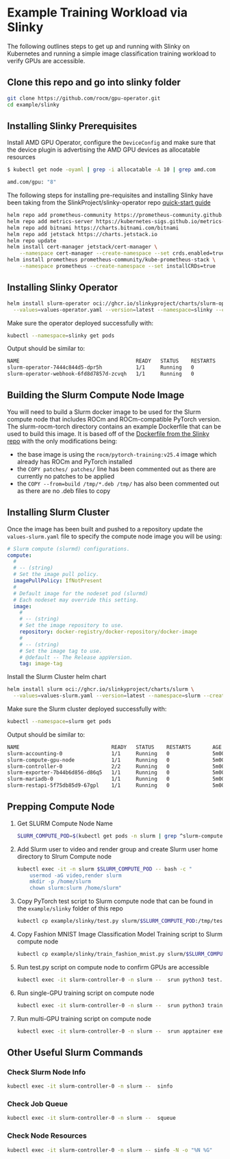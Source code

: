 # Example Training Workload via Slinky

The following outlines steps to get up and running with Slinky on Kubernetes and running a simple image classification training workload to verify GPUs are accessible.

## Clone this repo and go into slinky folder

```bash
git clone https://github.com/rocm/gpu-operator.git
cd example/slinky
```

## Installing Slinky Prerequisites

Install AMD GPU Operator, configure the `DeviceConfig` and make sure that the device plugin is advertising the AMD GPU devices as allocatable resources

```bash
$ kubectl get node -oyaml | grep -i allocatable -A 10 | grep amd.com

amd.com/gpu: "8"
```

The following steps for installing pre-requisites and installing Slinky have been taking from the SlinkProject/slinky-operator repo [quick-start guide](https://github.com/SlinkyProject/slurm-operator/blob/main/docs/quickstart.md)

```bash
helm repo add prometheus-community https://prometheus-community.github.io/helm-charts
helm repo add metrics-server https://kubernetes-sigs.github.io/metrics-server/
helm repo add bitnami https://charts.bitnami.com/bitnami
helm repo add jetstack https://charts.jetstack.io
helm repo update
helm install cert-manager jetstack/cert-manager \
	--namespace cert-manager --create-namespace --set crds.enabled=true
helm install prometheus prometheus-community/kube-prometheus-stack \
	--namespace prometheus --create-namespace --set installCRDs=true
```

## Installing Slinky Operator

```bash
helm install slurm-operator oci://ghcr.io/slinkyproject/charts/slurm-operator \
  --values=values-operator.yaml --version=latest --namespace=slinky --create-namespace
```

Make sure the operator deployed successfully with:

```sh
kubectl --namespace=slinky get pods
```

Output should be similar to:

```sh
NAME                                      READY   STATUS    RESTARTS   AGE
slurm-operator-7444c844d5-dpr5h           1/1     Running   0          5m00s
slurm-operator-webhook-6fd8d7857d-zcvqh   1/1     Running   0          5m00s
```

## Building the Slurm Compute Node Image

You will need to build a Slurm docker image to be used for the Slurm compute node that includes ROCm and ROCm-compatible PyTorch version.  The slurm-rocm-torch directory contains an example Dockerfile that can be used to build this image. It is based off of the [Dockerfile from the Slinky repo](https://github.com/SlinkyProject/containers/blob/main/schedmd/slurm/24.05/ubuntu24.04/Dockerfile) with the only modifications being:

- the base image is using the `rocm/pytorch-training:v25.4` image which already has ROCm and PyTorch installed
- the `COPY patches/ patches/` line has been commented out as there are currently no patches to be applied
- the `COPY --from=build /tmp/*.deb /tmp/` has also been commented out as there are no .deb files to copy


## Installing Slurm Cluster

Once the image has been built and pushed to a repository update the `values-slurm.yaml` file to specify the compute node image you will be using:

```yaml
# Slurm compute (slurmd) configurations.
compute:
  #
  # -- (string)
  # Set the image pull policy.
  imagePullPolicy: IfNotPresent
  #
  # Default image for the nodeset pod (slurmd)
  # Each nodeset may override this setting.
  image:
    #
    # -- (string)
    # Set the image repository to use.
    repository: docker-registry/docker-repository/docker-image
    #
    # -- (string)
    # Set the image tag to use.
    # @default -- The Release appVersion.
    tag: image-tag
```

Install the Slurm Cluster helm chart

```bash
helm install slurm oci://ghcr.io/slinkyproject/charts/slurm \
  --values=values-slurm.yaml --version=latest --namespace=slurm --create-namespace
```

Make sure the Slurm cluster deployed successfully with:

```sh
kubectl --namespace=slurm get pods
```

Output should be similar to:

```sh
NAME                              READY   STATUS    RESTARTS       AGE
slurm-accounting-0                1/1     Running   0              5m00s
slurm-compute-gpu-node            1/1     Running   0              5m00s
slurm-controller-0                2/2     Running   0              5m00s
slurm-exporter-7b44b6d856-d86q5   1/1     Running   0              5m00s
slurm-mariadb-0                   1/1     Running   0              5m00s
slurm-restapi-5f75db85d9-67gpl    1/1     Running   0              5m00s
```

## Prepping Compute Node

1. Get SLURM Compute Node Name

    ```bash
    SLURM_COMPUTE_POD=$(kubectl get pods -n slurm | grep ^slurm-compute-gpu-node | awk '{print $1}');echo $SLURM_COMPUTE_POD
    ```

2. Add Slurm user to video and render group and create Slurm user home directory to Slrum Compute node

    ```bash
    kubectl exec -it -n slurm $SLURM_COMPUTE_POD -- bash -c "
        usermod -aG video,render slurm
        mkdir -p /home/slurm
        chown slurm:slurm /home/slurm"
    ```

3. Copy PyTorch test script to Slurm compute node that can be found in the `example/slinky` folder of this repo

    ```bash
    kubectl cp example/slinky/test.py slurm/$SLURM_COMPUTE_POD:/tmp/test.py 
    ```

4. Copy Fashion MNIST Image Classification Model Training script to Slurm compute node

    ```bash
    kubectl cp example/slinky/train_fashion_mnist.py slurm/$SLURM_COMPUTE_POD:/tmp/train_fashion_mnist.py 
    ```

5. Run test.py script on compute node to confirm GPUs are accessible

    ```bash
    kubectl exec -it slurm-controller-0 -n slurm --  srun python3 test.py
    ```

6. Run single-GPU training script on compute node

    ```bash
    kubectl exec -it slurm-controller-0 -n slurm --  srun python3 train_fashion_mnist.py
    ```

7. Run multi-GPU training script on compute node

    ```bash
    kubectl exec -it slurm-controller-0 -n slurm --  srun apptainer exec --rocm --bind /tmp:/tmp torch_rocm.sif torchrun --standalone --nnodes=1 --nproc_per_node=8 --master-addr localhost train_mnist_distributed.py
    ```

## Other Useful Slurm Commands

### Check Slurm Node Info

```bash
kubectl exec -it slurm-controller-0 -n slurm --  sinfo
```

### Check Job Queue

```bash
kubectl exec -it slurm-controller-0 -n slurm --  squeue
```

### Check Node Resources

```bash
kubectl exec -it slurm-controller-0 -n slurm -- sinfo -N -o "%N %G"
```
